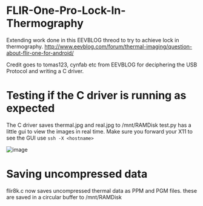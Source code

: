 # FLIR-One-Pro-Lock-In-Thermography

Extending work done in this EEVBLOG threod to try to achieve lock in thermography.
http://www.eevblog.com/forum/thermal-imaging/question-about-flir-one-for-android/

Credit goes to tomas123, cynfab etc from EEVBLOG for deciphering the USB Protocol and writing a C driver.


# Testing if the C driver is running as expected
The C driver saves thermal.jpg and real.jpg to /mnt/RAMDisk
test.py has a little gui to view the images in real time. Make sure you forward your X11 to see the GUI
use `ssh -X <hostname>`

![image](https://github.com/user-attachments/assets/7c82abc6-4dbe-4290-86f6-842a539987e5)

# Saving uncompressed data
flir8k.c now saves uncompressed thermal data as PPM and PGM files. these are saved in a circular buffer to /mnt/RAMDisk
